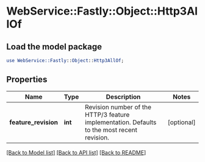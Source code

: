 # WebService::Fastly::Object::Http3AllOf

## Load the model package
```perl
use WebService::Fastly::Object::Http3AllOf;
```

## Properties
Name | Type | Description | Notes
------------ | ------------- | ------------- | -------------
**feature_revision** | **int** | Revision number of the HTTP/3 feature implementation. Defaults to the most recent revision. | [optional] 

[[Back to Model list]](../README.md#documentation-for-models) [[Back to API list]](../README.md#documentation-for-api-endpoints) [[Back to README]](../README.md)


